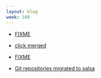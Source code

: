 ```yaml
---
layout: blog
week: 160
---
```


* [FIXME](https://github.com/rubygems/rubygems/pull/2289#issuecomment-388707453)

* [click merged](https://github.com/pallets/click/pull/963)

* [FIXME](https://github.com/rubygems/rubygems/issues/2290)

* [Git repositories migrated to salsa](https://salsa.debian.org/reproducible-builds)
